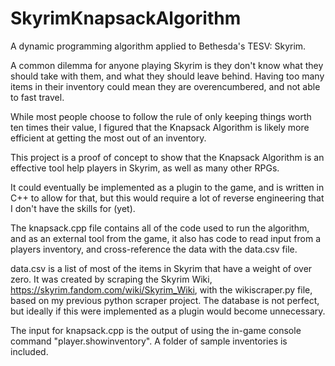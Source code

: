 # SkyrimKnapsackAlgorithm
 A dynamic programming algorithm applied to Bethesda's TESV: Skyrim.

A common dilemma for anyone playing Skyrim is they don't know what they should take with them, and what they should leave behind.  Having too many items in their inventory could mean they are overencumbered, and not able to fast travel.

While most people choose to follow the rule of only keeping things worth ten times their value, I figured that the Knapsack Algorithm is likely more efficient at getting the most out of an inventory.

This project is a proof of concept to show that the Knapsack Algorithm is an effective tool help players in Skyrim, as well as many other RPGs.

It could eventually be implemented as a plugin to the game, and is written in C++ to allow for that, but this would require a lot of reverse engineering that I don't have the skills for (yet).

The knapsack.cpp file contains all of the code used to run the algorithm, and as an external tool from the game, it also has code to read input from a players inventory, and cross-reference the data with the data.csv file.

data.csv is a list of most of the items in Skyrim that have a weight of over zero.  It was created by scraping the Skyrim Wiki, https://skyrim.fandom.com/wiki/Skyrim_Wiki, with the wikiscraper.py file, based on my previous python scraper project.  The database is not perfect, but ideally if this were implemented as a plugin would become unnecessary.

The input for knapsack.cpp is the output of using the in-game console command "player.showinventory".  A folder of sample inventories is included.